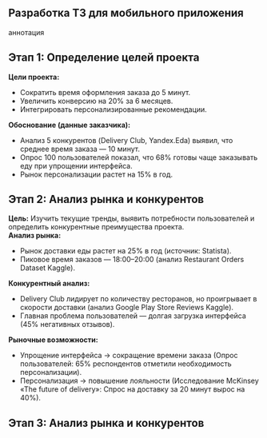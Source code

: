 ## Разработка ТЗ для мобильного приложения
аннотация
## Этап 1: Определение целей проекта
**Цели проекта:**
- Сократить время оформления заказа до 5 минут.
- Увеличить конверсию на 20% за 6 месяцев.
- Интегрировать персонализированные рекомендации.

**Обоснование (данные заказчика):**
- Анализ 5 конкурентов (Delivery Club, Yandex.Eda) выявил, что среднее время заказа — 10 минут.
- Опрос 100 пользователей показал, что 68% готовы чаще заказывать еду при упрощении интерфейса.
- Рынок персонализации растет на 15% в год.

## Этап 2: Анализ рынка и конкурентов
**Цель:** Изучить текущие тренды, выявить потребности пользователей и определить конкурентные преимущества проекта.        
**Анализ рынка:**              
-	Рынок доставки еды растет на 25% в год (источник: Statista).                      
-	Пиковое время заказов — 18:00–20:00 (анализ Restaurant Orders Dataset Kaggle).
         
**Конкурентный анализ:**                 
-	Delivery Club лидирует по количеству ресторанов, но проигрывает в скорости доставки (анализ Google Play Store Reviews Kaggle).               
-	Главная проблема пользователей — долгая загрузка интерфейса (45% негативных отзывов).
           
**Рыночные возможности:**             
-	Упрощение интерфейса → сокращение времени заказа (Опрос пользователей: 65% респондентов отметили необходимость персонализации).                            
-	Персонализация → повышение лояльности (Исследование McKinsey «The future of delivery»: Спрос на доставку за 20 минут вырос на 40%).          

## Этап 3: Анализ рынка и конкурентов


